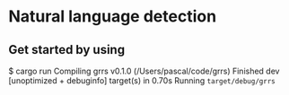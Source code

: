 # Natural language detection

## Get started by using 

$ cargo run
   Compiling grrs v0.1.0 (/Users/pascal/code/grrs)
    Finished dev [unoptimized + debuginfo] target(s) in 0.70s
     Running `target/debug/grrs`

